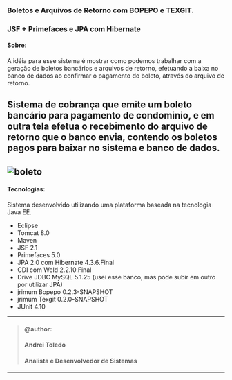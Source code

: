 ### Boletos e Arquivos de Retorno com BOPEPO e TEXGIT.
### JSF + Primefaces e JPA com Hibernate

#### Sobre:

A idéia para esse sistema é mostrar como podemos trabalhar com a geração de boletos bancários e arquivos de retorno, efetuando a baixa no banco de dados ao confirmar o pagamento do boleto, através do arquivo de retorno.

Sistema de cobrança que emite um boleto bancário para pagamento de condominio, e em outra tela efetua o recebimento do arquivo de retorno que o banco envia, contendo os boletos pagos para baixar no sistema e banco de dados.
----
![boleto](https://user-images.githubusercontent.com/16118637/227005221-4afd275c-019b-4339-972c-159683bbbda9.png)
----
#### Tecnologias:
Sistema desenvolvido utilizando uma plataforma baseada na tecnologia Java EE.

- Eclipse
- Tomcat 8.0
- Maven
- JSF 2.1 
- Primefaces 5.0
- JPA 2.0 com Hibernate 4.3.6.Final
- CDI com Weld 2.2.10.Final
- Drive JDBC MySQL 5.1.25 (usei esse banco, mas pode subir em outro por utilizar JPA)
- jrimum Bopepo 0.2.3-SNAPSHOT
- jrimum Texgit 0.2.0-SNAPSHOT
- JUnit 4.10

----
>#### @author:                             
>#### Andrei Toledo                        
>#### Analista e Desenvolvedor de Sistemas 
----
